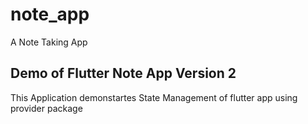 # note_app

A Note Taking App

<h2> Demo of Flutter Note App Version 2 </h2>
<p>This Application demonstartes State Management of flutter app using provider package</p>
